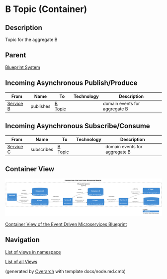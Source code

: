 
# B Topic (Container)
## Description
Topic for the aggregate B

## Parent
[Blueprint System](../../../../../software-development/architecture/blueprint/microservices/event-driven/system.md)
## Incoming Asynchronous Publish/Produce 
| From | Name | To | Technology | Description |
|---|---|---|---|---|
| [Service B](../../../../../software-development/architecture/blueprint/microservices/event-driven/service-b.md) | publishes | [B Topic](../../../../../software-development/architecture/blueprint/microservices/event-driven/topic-b.md) |  | domain events for aggregate B |
## Incoming Asynchronous Subscribe/Consume 
| From | Name | To | Technology | Description |
|---|---|---|---|---|
| [Service C](../../../../../software-development/architecture/blueprint/microservices/event-driven/service-c.md) | subscribes | [B Topic](../../../../../software-development/architecture/blueprint/microservices/event-driven/topic-b.md) |  | domain events for aggregate B |

## Container View
![Container View of the Event Driven Microservices Blueprint](../../../../../software-development/architecture/blueprint/microservices/event-driven/container-view.png)

[Container View of the Event Driven Microservices Blueprint](../../../../../software-development/architecture/blueprint/microservices/event-driven/container-view.md)


## Navigation
[List of views in namespace](./views-in-namespace.md)

[List of all Views](../../../../../views.md)


(generated by [Overarch](https://github.com/soulspace-org/overarch) with template docs/node.md.cmb)

